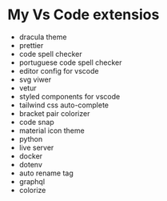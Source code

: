 # My Vs Code extensios

- dracula theme
- prettier
- code spell checker
- portuguese code spell checker
- editor config for vscode
- svg viwer
- vetur
- styled components for vscode
- tailwind css auto-complete
- bracket pair colorizer
- code snap
- material icon theme
- python
- live server
- docker
- dotenv
- auto rename tag
- graphql
- colorize
